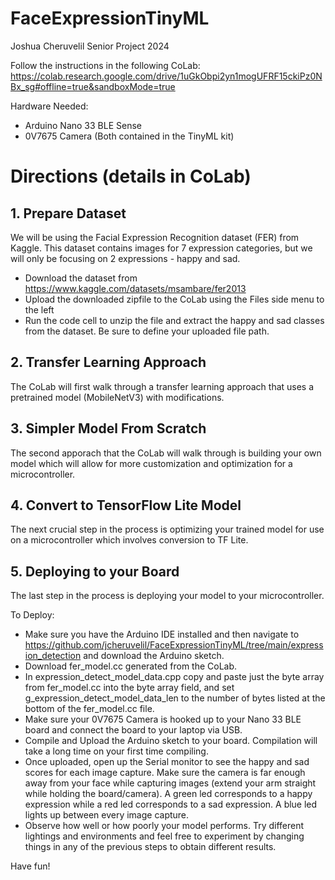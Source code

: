 # FaceExpressionTinyML
Joshua Cheruvelil Senior Project 2024

Follow the instructions in the following CoLab:
https://colab.research.google.com/drive/1uGkObpi2yn1mogUFRF15ckiPz0NBx_sg#offline=true&sandboxMode=true


Hardware Needed:
- Arduino Nano 33 BLE Sense
- 0V7675 Camera
(Both contained in the TinyML kit)

# Directions (details in CoLab)

## 1. Prepare Dataset
We will be using the Facial Expression Recognition dataset (FER) from Kaggle. This dataset contains images for 7 expression categories, but we will only be focusing on 2 expressions - happy and sad.

- Download the dataset from https://www.kaggle.com/datasets/msambare/fer2013
- Upload the downloaded zipfile to the CoLab using the Files side menu to the left
- Run the code cell to unzip the file and extract the happy and sad classes from the dataset. Be sure to define your uploaded file path.

## 2. Transfer Learning Approach
The CoLab will first walk through a transfer learning approach that uses a pretrained model (MobileNetV3) with modifications.

## 3. Simpler Model From Scratch
The second apporach that the CoLab will walk through is building your own model which will allow for more customization and optimization for a microcontroller.

## 4. Convert to TensorFlow Lite Model
The next crucial step in the process is optimizing your trained model for use on a microcontroller which involves conversion to TF Lite. 

## 5. Deploying to your Board
The last step in the process is deploying your model to your microcontroller. 

To Deploy:

- Make sure you have the Arduino IDE installed and then navigate to https://github.com/jcheruvelil/FaceExpressionTinyML/tree/main/expression_detection and download the Arduino sketch.
- Download fer_model.cc generated from the CoLab.
- In expression_detect_model_data.cpp copy and paste just the byte array from fer_model.cc into the byte array field, and set g_expression_detect_model_data_len to the number of bytes listed at the bottom of the fer_model.cc file.
- Make sure your 0V7675 Camera is hooked up to your Nano 33 BLE board and connect the board to your laptop via USB.
- Compile and Upload the Arduino sketch to your board. Compilation will take a long time on your first time compiling.
- Once uploaded, open up the Serial monitor to see the happy and sad scores for each image capture. Make sure the camera is far enough away from your face while capturing images (extend your arm straight while holding the board/camera). A green led corresponds to a happy expression while a red led corresponds to a sad expression. A blue led lights up between every image capture.
- Observe how well or how poorly your model performs. Try different lightings and environments and feel free to experiment by changing things in any of the previous steps to obtain different results.

Have fun!
